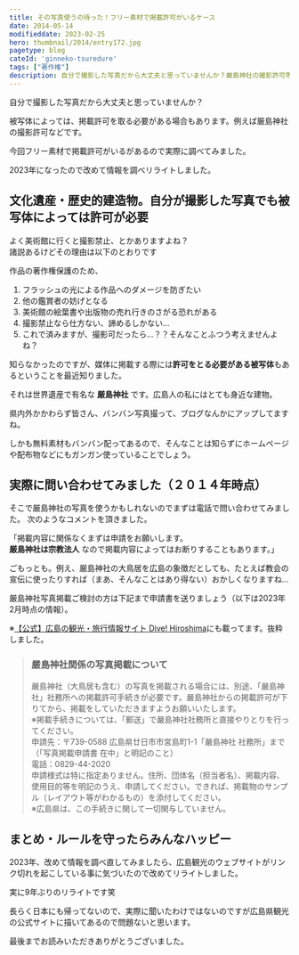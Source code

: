 ```yaml
---
title: その写真使うの待った！フリー素材で掲載許可がいるケース
date: 2014-05-14
modifieddate: 2023-02-25
hero: thumbnail/2014/entry172.jpg
pagetype: blog
cateId: 'ginneko-tsuredure'
tags: ["著作権"]
description: 自分で撮影した写真だから大丈夫と思っていませんか？厳島神社の撮影許可等、被写体によっては掲載許可を取る必要がある場合もあります。今回フリー素材で掲載許可がいるがあるので実際に調べてみました。2023年最新版情報です。
---
```

自分で撮影した写真だから大丈夫と思っていませんか？

被写体によっては、掲載許可を取る必要がある場合もあります。例えば厳島神社の撮影許可などです。

今回フリー素材で掲載許可がいるがあるので実際に調べてみました。


2023年になったので改めて情報を調べリライトしました。

## 文化遺産・歴史的建造物。自分が撮影した写真でも被写体によっては許可が必要

よく美術館に行くと撮影禁止、とかありますよね？<br>
諸説あるけどその理由は以下のとおりです

作品の著作権保護のため、

1. フラッシュの光による作品へのダメージを防ぎたい
2. 他の鑑賞者の妨げとなる
3. 美術館の絵葉書や出版物の売れ行きのさがる恐れがある
4. 撮影禁止なら仕方ない、諦めるしかない…
5. これで済みますが、撮影可だったら…？？そんなことふつう考えませんよね？

<ad></ad>

知らなかったのですが、媒体に掲載する際には**許可をとる必要がある被写体**もあるということを最近知りました。

それは世界遺産で有名な **厳島神社** です。広島人の私にはとても身近な建物。

県内外かかわらず皆さん、バンバン写真撮って、ブログなんかにアップしてますね。

しかも無料素材もバンバン配ってあるので、そんなことは知らずにホームページや配布物などにもガンガン使っていることでしょう。

## 実際に問い合わせてみました（２０１４年時点）
そこで厳島神社の写真を使うかもしれないのでまずは電話で問い合わせてみました。
次のようなコメントを頂きました。

「掲載内容に関係なくまずは申請をお願いします。<br>
**厳島神社は宗教法人** なので掲載内容によってはお断りすることもあります。」

ごもっとも。例え、厳島神社の大鳥居を広島の象徴だとしても、たとえば教会の宣伝に使ったりすれば（まあ、そんなことはあり得ない）おかしくなりますね…

厳島神社写真掲載ご検討の方は下記まで申請書を送りましょう（以下は2023年2月時点の情報）。

※[【公式】広島の観光・旅行情報サイト Dive! Hiroshima](https://dive-hiroshima.com/media/photo/)にも載ってます。抜粋しました。

> ### 嚴島神社関係の写真掲載について
> 嚴島神社（大鳥居も含む）の写真を掲載される場合には、別途、「嚴島神社」社務所への掲載許可手続きが必要です。嚴島神社からの掲載許可が下りてから、掲載をしていただきますようお願いいたします。<br>
> ※掲載手続きについては、「郵送」で嚴島神社社務所と直接やりとりを行ってください。<br>
> 申請先：〒739-0588 広島県廿日市市宮島町1-1「嚴島神社 社務所」まで（「写真掲載申請書 在中」と明記のこと）<br>
> 電話：0829-44-2020<br>
> 申請様式は特に指定ありません。住所、団体名（担当者名）、掲載内容、使用目的等を明記のうえ、申請してください。できれば、掲載物のサンプル（レイアウト等がわかるもの）を添付してください。<br>
> ※広島県は、この手続きに関して一切関与していません。

## まとめ・ルールを守ったらみんなハッピー
2023年、改めて情報を調べ直してみましたら、広島観光のウェブサイトがリンク切れを起こしている事に気づいたので改めてリライトしました。

実に9年ぶりのリライトです笑

長らく日本にも帰ってないので、実際に聞いたわけではないのですが広島県観光の公式サイトに描いてあるので問題ないと思います。

最後までお読みいただきありがとうございました。

<prof></prof>
